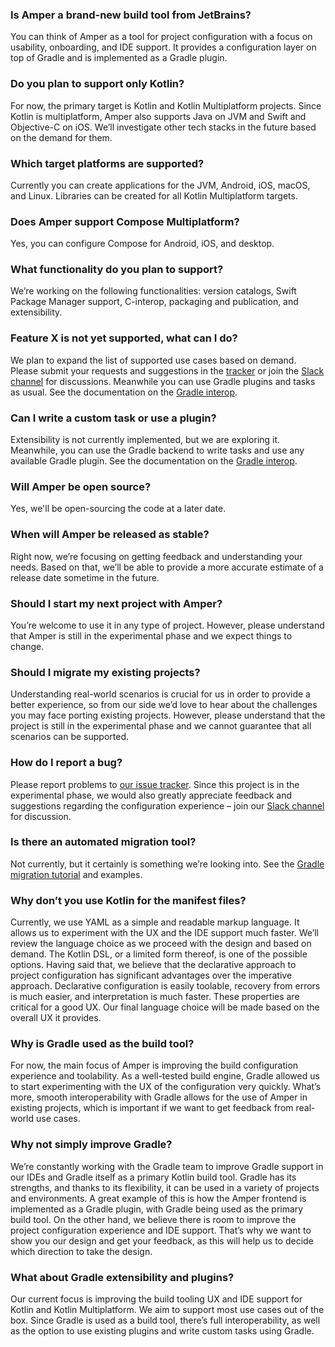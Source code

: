 
### Is Amper a brand-new build tool from JetBrains?
You can think of Amper as a tool for project configuration with a focus on usability, onboarding, and IDE support. It provides a configuration layer on top of Gradle and is implemented as a Gradle plugin. 

### Do you plan to support only Kotlin?
For now, the primary target is Kotlin and Kotlin Multiplatform projects. Since Kotlin is multiplatform, Amper also supports Java on JVM and Swift and Objective-C on iOS.
We’ll investigate other tech stacks in the future based on the demand for them.

### Which target platforms are supported?
Currently you can create applications for the JVM, Android, iOS, macOS, and Linux. Libraries can be created for all Kotlin Multiplatform targets.

### Does Amper support Compose Multiplatform?
Yes, you can configure Compose for Android, iOS, and desktop.

### What functionality do you plan to support?
We’re working on the following functionalities: version catalogs, Swift Package Manager support, C-interop, packaging and publication, and extensibility.

### Feature X is not yet supported, what can I do?
We plan to expand the list of supported use cases based on demand. Please submit your requests and suggestions in the [tracker](https://youtrack.jetbrains.com/issues/AMPER) or join the [Slack channel](https://kotlinlang.slack.com/archives/C062WG3A7T8) for discussions. Meanwhile you can use Gradle plugins and tasks as usual. See the documentation on the [Gradle interop](Documentation.md#gradle-interop).

### Can I write a custom task or use a plugin?
Extensibility is not currently implemented, but we are exploring it. Meanwhile, you can use the Gradle backend to write tasks and use any available Gradle plugin. See the documentation on the [Gradle interop](Documentation.md#gradle-interop).

### Will Amper be open source?
Yes, we'll be open-sourcing the code at a later date.

### When will Amper be released as stable?
Right now, we’re focusing on getting feedback and understanding your needs. Based on that, we’ll be able to provide a more accurate estimate of a release date sometime in the future.

### Should I start my next project with Amper?
You’re welcome to use it in any type of project. However, please understand that Amper is still in the experimental phase and we expect things to change.

### Should I migrate my existing projects?
Understanding real-world scenarios is crucial for us in order to provide a better experience, so from our side we’d love to hear about the challenges you may face porting existing projects. However, please understand that the project is still in the experimental phase and we cannot guarantee that all scenarios can be supported. 

### How do I report a bug?
Please report problems to [our issue tracker](https://youtrack.jetbrains.com/issues/AMPER). Since this project is in the experimental phase, we would also greatly appreciate feedback and suggestions regarding the configuration experience – join our [Slack channel](https://kotlinlang.slack.com/archives/C062WG3A7T8) for discussion.

### Is there an automated migration tool?
Not currently, but it certainly is something we’re looking into. See the [Gradle migration tutorial](GradleMigration.md) and examples. 

### Why don’t you use Kotlin for the manifest files?
Currently, we use YAML as a simple and readable markup language. It allows us to experiment with the UX and the IDE support much faster. We’ll review the language choice as we proceed with the design and based on demand. The Kotlin DSL, or a limited form thereof, is one of the possible options.
Having said that, we believe that the declarative approach to project configuration has significant advantages over the imperative approach. Declarative configuration is easily toolable, recovery from errors is much easier, and interpretation is much faster. These properties are critical for a good UX. 
Our final language choice will be made based on the overall UX it provides.

### Why is Gradle used as the build tool?
For now, the main focus of Amper is improving the build configuration experience and toolability. As a well-tested build engine, Gradle allowed us to start experimenting with the UX of the configuration very quickly. What’s more, smooth interoperability with Gradle allows for the use of Amper in existing projects, which is important if we want to get feedback from real-world use cases.

### Why not simply improve Gradle?
We’re constantly working with the Gradle team to improve Gradle support in our IDEs and Gradle itself as a primary Kotlin build tool.
Gradle has its strengths, and thanks to its flexibility, it can be used in a variety of projects and environments. A great example of this is how the Amper frontend is implemented as a Gradle plugin, with Gradle being used as the primary build tool.
On the other hand, we believe there is room to improve the project configuration experience and IDE support. That’s why we want to show you our design and get your feedback, as this will help us to decide which direction to take the design.

### What about Gradle extensibility and plugins?
Our current focus is improving the build tooling UX and IDE support for Kotlin and Kotlin Multiplatform. We aim to support most use cases out of the box.
Since Gradle is used as a build tool, there’s full interoperability, as well as the option to use existing plugins and write custom tasks using Gradle. 
